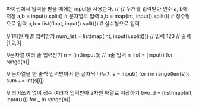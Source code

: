 파이썬에서 입력을 받을 때에는 input을 사용한다. 
// 값 두개를 입력받아 변수 a, b에 저장
a,b = input().split() # 문자열로 입력
a,b = map(int, input().split()) # 정수형으로 입력
a,b = list(float, input().split()) # 실수형으로 입력 

// 1차원 배열 입력받기
num_list = list(map(int, input().split())) 
// 입력 123
// 출력 [1,2,3]

//문자열 여러 줄 입력받기
n = (int)input(); // n줄 입력
n_list = [input() for _ range(n)]

// 문자열을 한 줄씩 입력받아서 한 글자씩 나누기
s = input()
for i in range(len(s)):
  sum += int(s[i])
  
// 띄어쓰기 없이 정수 여러개 입력받아 2차원 배열로 저장하기
two_d = [list(map(int, input()))) for _ in range(n)]



